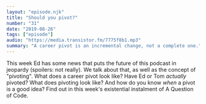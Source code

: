 ```yaml
---
layout: "episode.njk"
title: "Should you pivot?"
number: "31"
date: "2019-08-26"
tags: ["episode"]
audio: "https://media.transistor.fm/7775f8b1.mp3"
summary: "A career pivot is an incremental change, not a complete one."
---
```


This week Ed has some news that puts the future of this podcast in jeopardy (spoilers: not really). We talk about that, as well as the concept of "pivoting". What does a career pivot look like? Have Ed or Tom *actually* pivoted? What does pivoting look like? And how do you know *when* a pivot is a good idea? Find out in this week's existential instalment of A Question of Code.